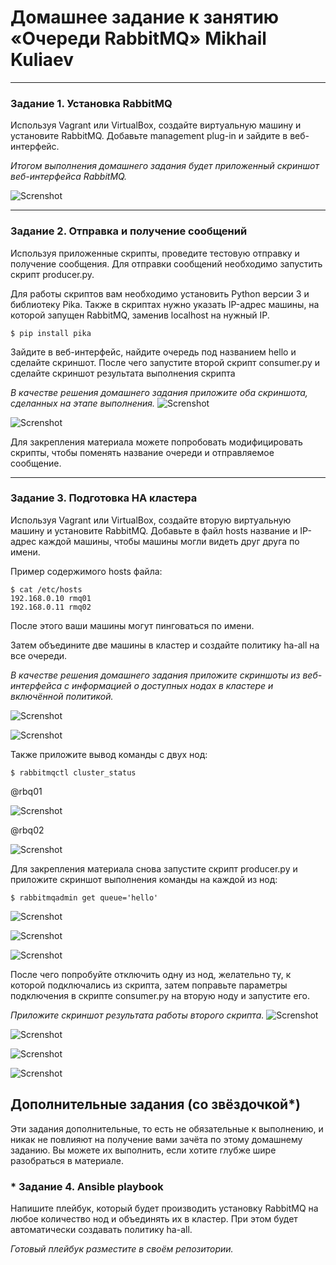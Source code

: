 # Домашнее задание к занятию  «Очереди RabbitMQ» Mikhail Kuliaev

---

### Задание 1. Установка RabbitMQ

Используя Vagrant или VirtualBox, создайте виртуальную машину и установите RabbitMQ.
Добавьте management plug-in и зайдите в веб-интерфейс.

*Итогом выполнения домашнего задания будет приложенный скриншот веб-интерфейса RabbitMQ.*

![Screnshot](https://github.com/mkuliaev/sdb-homeworks/blob/main/11-04/1.jpg)
   
</details>

---

### Задание 2. Отправка и получение сообщений

Используя приложенные скрипты, проведите тестовую отправку и получение сообщения.
Для отправки сообщений необходимо запустить скрипт producer.py.

Для работы скриптов вам необходимо установить Python версии 3 и библиотеку Pika.
Также в скриптах нужно указать IP-адрес машины, на которой запущен RabbitMQ, заменив localhost на нужный IP.

```shell script
$ pip install pika
```

Зайдите в веб-интерфейс, найдите очередь под названием hello и сделайте скриншот.
После чего запустите второй скрипт consumer.py и сделайте скриншот результата выполнения скрипта

*В качестве решения домашнего задания приложите оба скриншота, сделанных на этапе выполнения.*
![Screnshot](https://github.com/mkuliaev/sdb-homeworks/blob/main/11-04/2.jpg)
   
</details>

![Screnshot](https://github.com/mkuliaev/sdb-homeworks/blob/main/11-04/2-1.jpg)
   
</details>


Для закрепления материала можете попробовать модифицировать скрипты, чтобы поменять название очереди и отправляемое сообщение.

---

### Задание 3. Подготовка HA кластера

Используя Vagrant или VirtualBox, создайте вторую виртуальную машину и установите RabbitMQ.
Добавьте в файл hosts название и IP-адрес каждой машины, чтобы машины могли видеть друг друга по имени.

Пример содержимого hosts файла:
```shell script
$ cat /etc/hosts
192.168.0.10 rmq01
192.168.0.11 rmq02
```
После этого ваши машины могут пинговаться по имени.

Затем объедините две машины в кластер и создайте политику ha-all на все очереди.

*В качестве решения домашнего задания приложите скриншоты из веб-интерфейса с информацией о доступных нодах в кластере и включённой политикой.*

![Screnshot](https://github.com/mkuliaev/sdb-homeworks/blob/main/11-04/3.jpg)
   
</details>

![Screnshot](https://github.com/mkuliaev/sdb-homeworks/blob/main/11-04/3-5-1.jpg)
   
</details>


Также приложите вывод команды с двух нод:

```shell script
$ rabbitmqctl cluster_status
```
@rbq01

![Screnshot](https://github.com/mkuliaev/sdb-homeworks/blob/main/11-04/3-1.jpg)
   
</details>

@rbq02

![Screnshot](https://github.com/mkuliaev/sdb-homeworks/blob/main/11-04/3-2.jpg)
   
</details>


Для закрепления материала снова запустите скрипт producer.py и приложите скриншот выполнения команды на каждой из нод:

```shell script
$ rabbitmqadmin get queue='hello'
```
![Screnshot](https://github.com/mkuliaev/sdb-homeworks/blob/main/11-04/4-1.jpg)
   
</details>

![Screnshot](https://github.com/mkuliaev/sdb-homeworks/blob/main/11-04/4.jpg)
   
</details>

![Screnshot](https://github.com/mkuliaev/sdb-homeworks/blob/main/11-04/5.jpg)
   
</details>


После чего попробуйте отключить одну из нод, желательно ту, к которой подключались из скрипта, затем поправьте параметры подключения в скрипте consumer.py на вторую ноду и запустите его.

*Приложите скриншот результата работы второго скрипта.*
![Screnshot](https://github.com/mkuliaev/sdb-homeworks/blob/main/11-04/3-4-5.jpg)
   
</details>

![Screnshot](https://github.com/mkuliaev/sdb-homeworks/blob/main/11-04/444.jpg)
   
</details>

![Screnshot](https://github.com/mkuliaev/sdb-homeworks/blob/main/11-04/5671.jpg)
   
</details>

![Screnshot](https://github.com/mkuliaev/sdb-homeworks/blob/main/11-04/456.jpg)
   
</details>



## Дополнительные задания (со звёздочкой*)
Эти задания дополнительные, то есть не обязательные к выполнению, и никак не повлияют на получение вами зачёта по этому домашнему заданию. Вы можете их выполнить, если хотите глубже шире разобраться в материале.

### * Задание 4. Ansible playbook

Напишите плейбук, который будет производить установку RabbitMQ на любое количество нод и объединять их в кластер.
При этом будет автоматически создавать политику ha-all.

*Готовый плейбук разместите в своём репозитории.*

